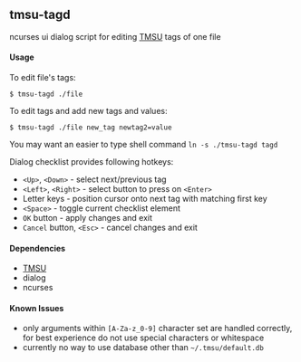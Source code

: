 ## tmsu-tagd
ncurses ui dialog script for editing [TMSU](https://github.com/oniony/TMSU) tags of one file

#### Usage

To edit file's tags:
```
$ tmsu-tagd ./file
```

To edit tags and add new tags and values:
```
$ tmsu-tagd ./file new_tag newtag2=value
```

You may want an easier to type shell command `ln -s ./tmsu-tagd tagd`

Dialog checklist provides following hotkeys:

  - `<Up>`, `<Down>` - select next/previous tag
  - `<Left>`, `<Right>` - select button to press on `<Enter>`
  - Letter keys - position cursor onto next tag with matching first key
  - `<Space>` - toggle current checklist element
  - `OK` button - apply changes and exit
  - `Cancel` button, `<Esc>` - cancel changes and exit

#### Dependencies
  - [TMSU](https://github.com/oniony/TMSU)
  - dialog
  - ncurses

#### Known Issues
  - only arguments within `[A-Za-z_0-9]` character set are handled correctly, for best experience do not use special characters or whitespace
  - currently no way to use database other than `~/.tmsu/default.db`
